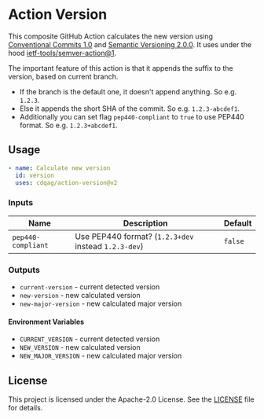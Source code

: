 # Action Version

This composite GitHub Action calculates the new version using [Conventional Commits 1.0](https://www.conventionalcommits.org/en/v1.0.0/) and [Semantic Versioning 2.0.0](https://semver.org/spec/v2.0.0.html).
It uses under the hood [ietf-tools/semver-action@1](https://github.com/ietf-tools/semver-action/tree/v1/).

The important feature of this action is that it appends the suffix to the version, based on current branch.

* If the branch is the default one, it doesn't append anything. So e.g. `1.2.3`.
* Else it appends the short SHA of the commit. So e.g. `1.2.3-abcdef1`.
* Additionally you can set flag `pep440-compliant` to `true` to use PEP440 format. So e.g. `1.2.3+abcdef1`.

## Usage

```yaml
- name: Calculate new version
  id: version
  uses: cdqag/action-version@v2
```

### Inputs

| Name | Description | Default |
|---|---|---|
| `pep440-compliant` | Use PEP440 format? (`1.2.3+dev` instead `1.2.3-dev`) | `false` |

### Outputs

* `current-version` - current detected version
* `new-version` - new calculated version
* `new-major-version` - new calculated major version

#### Environment Variables

* `CURRENT_VERSION` - current detected version
* `NEW_VERSION` - new calculated version
* `NEW_MAJOR_VERSION` - new calculated major version

## License

This project is licensed under the Apache-2.0 License. See the [LICENSE](LICENSE) file for details.
